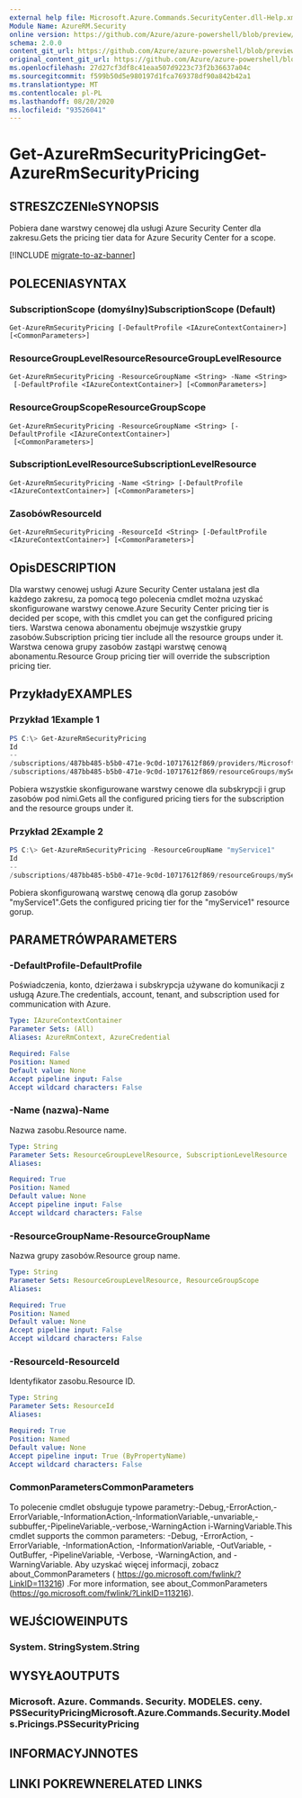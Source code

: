 ```yaml
---
external help file: Microsoft.Azure.Commands.SecurityCenter.dll-Help.xml
Module Name: AzureRM.Security
online version: https://github.com/Azure/azure-powershell/blob/preview/src/ResourceManager/Security/Commands.Security/help/Get-AzureRmSecurityPricing.md
schema: 2.0.0
content_git_url: https://github.com/Azure/azure-powershell/blob/preview/src/ResourceManager/Security/Commands.Security/help/Get-AzureRmSecurityPricing.md
original_content_git_url: https://github.com/Azure/azure-powershell/blob/preview/src/ResourceManager/Security/Commands.Security/help/Get-AzureRmSecurityPricing.md
ms.openlocfilehash: 27d27cf3df8c41eaa507d9223c73f2b36637a04c
ms.sourcegitcommit: f599b50d5e980197d1fca769378df90a842b42a1
ms.translationtype: MT
ms.contentlocale: pl-PL
ms.lasthandoff: 08/20/2020
ms.locfileid: "93526041"
---
```

# <span data-ttu-id="841fa-101">Get-AzureRmSecurityPricing</span><span class="sxs-lookup"><span data-stu-id="841fa-101">Get-AzureRmSecurityPricing</span></span>

## <span data-ttu-id="841fa-102">STRESZCZENIe</span><span class="sxs-lookup"><span data-stu-id="841fa-102">SYNOPSIS</span></span>
<span data-ttu-id="841fa-103">Pobiera dane warstwy cenowej dla usługi Azure Security Center dla zakresu.</span><span class="sxs-lookup"><span data-stu-id="841fa-103">Gets the pricing tier data for Azure Security Center for a scope.</span></span>

[!INCLUDE [migrate-to-az-banner](../../includes/migrate-to-az-banner.md)]

## <span data-ttu-id="841fa-104">POLECENIA</span><span class="sxs-lookup"><span data-stu-id="841fa-104">SYNTAX</span></span>

### <span data-ttu-id="841fa-105">SubscriptionScope (domyślny)</span><span class="sxs-lookup"><span data-stu-id="841fa-105">SubscriptionScope (Default)</span></span>
```
Get-AzureRmSecurityPricing [-DefaultProfile <IAzureContextContainer>] [<CommonParameters>]
```

### <span data-ttu-id="841fa-106">ResourceGroupLevelResource</span><span class="sxs-lookup"><span data-stu-id="841fa-106">ResourceGroupLevelResource</span></span>
```
Get-AzureRmSecurityPricing -ResourceGroupName <String> -Name <String>
 [-DefaultProfile <IAzureContextContainer>] [<CommonParameters>]
```

### <span data-ttu-id="841fa-107">ResourceGroupScope</span><span class="sxs-lookup"><span data-stu-id="841fa-107">ResourceGroupScope</span></span>
```
Get-AzureRmSecurityPricing -ResourceGroupName <String> [-DefaultProfile <IAzureContextContainer>]
 [<CommonParameters>]
```

### <span data-ttu-id="841fa-108">SubscriptionLevelResource</span><span class="sxs-lookup"><span data-stu-id="841fa-108">SubscriptionLevelResource</span></span>
```
Get-AzureRmSecurityPricing -Name <String> [-DefaultProfile <IAzureContextContainer>] [<CommonParameters>]
```

### <span data-ttu-id="841fa-109">Zasobów</span><span class="sxs-lookup"><span data-stu-id="841fa-109">ResourceId</span></span>
```
Get-AzureRmSecurityPricing -ResourceId <String> [-DefaultProfile <IAzureContextContainer>] [<CommonParameters>]
```

## <span data-ttu-id="841fa-110">Opis</span><span class="sxs-lookup"><span data-stu-id="841fa-110">DESCRIPTION</span></span>
<span data-ttu-id="841fa-111">Dla warstwy cenowej usługi Azure Security Center ustalana jest dla każdego zakresu, za pomocą tego polecenia cmdlet można uzyskać skonfigurowane warstwy cenowe.</span><span class="sxs-lookup"><span data-stu-id="841fa-111">Azure Security Center pricing tier is decided per scope, with this cmdlet you can get the configured pricing tiers.</span></span>
<span data-ttu-id="841fa-112">Warstwa cenowa abonamentu obejmuje wszystkie grupy zasobów.</span><span class="sxs-lookup"><span data-stu-id="841fa-112">Subscription pricing tier include all the resource groups under it.</span></span>
<span data-ttu-id="841fa-113">Warstwa cenowa grupy zasobów zastąpi warstwę cenową abonamentu.</span><span class="sxs-lookup"><span data-stu-id="841fa-113">Resource Group pricing tier will override the subscription pricing tier.</span></span>

## <span data-ttu-id="841fa-114">Przykłady</span><span class="sxs-lookup"><span data-stu-id="841fa-114">EXAMPLES</span></span>

### <span data-ttu-id="841fa-115">Przykład 1</span><span class="sxs-lookup"><span data-stu-id="841fa-115">Example 1</span></span>
```powershell
PS C:\> Get-AzureRmSecurityPricing
Id                                                                                                                             Name       PricingTier
--                                                                                                                             ----       -----------
/subscriptions/487bb485-b5b0-471e-9c0d-10717612f869/providers/Microsoft.Security/pricings/default                              default    Standard
/subscriptions/487bb485-b5b0-471e-9c0d-10717612f869/resourceGroups/myService1/providers/Microsoft.Security/pricings/myService1 myService1 Standard
```

<span data-ttu-id="841fa-116">Pobiera wszystkie skonfigurowane warstwy cenowe dla subskrypcji i grup zasobów pod nimi.</span><span class="sxs-lookup"><span data-stu-id="841fa-116">Gets all the configured pricing tiers for the subscription and the resource groups under it.</span></span>

### <span data-ttu-id="841fa-117">Przykład 2</span><span class="sxs-lookup"><span data-stu-id="841fa-117">Example 2</span></span>
```powershell
PS C:\> Get-AzureRmSecurityPricing -ResourceGroupName "myService1"
Id                                                                                                                             Name       PricingTier
--                                                                                                                             ----       -----------
/subscriptions/487bb485-b5b0-471e-9c0d-10717612f869/resourceGroups/myService1/providers/Microsoft.Security/pricings/myService1 myService1 Standard
```

<span data-ttu-id="841fa-118">Pobiera skonfigurowaną warstwę cenową dla gorup zasobów "myService1".</span><span class="sxs-lookup"><span data-stu-id="841fa-118">Gets the configured pricing tier for the "myService1" resource gorup.</span></span>

## <span data-ttu-id="841fa-119">PARAMETRÓW</span><span class="sxs-lookup"><span data-stu-id="841fa-119">PARAMETERS</span></span>

### <span data-ttu-id="841fa-120">-DefaultProfile</span><span class="sxs-lookup"><span data-stu-id="841fa-120">-DefaultProfile</span></span>
<span data-ttu-id="841fa-121">Poświadczenia, konto, dzierżawa i subskrypcja używane do komunikacji z usługą Azure.</span><span class="sxs-lookup"><span data-stu-id="841fa-121">The credentials, account, tenant, and subscription used for communication with Azure.</span></span>

```yaml
Type: IAzureContextContainer
Parameter Sets: (All)
Aliases: AzureRmContext, AzureCredential

Required: False
Position: Named
Default value: None
Accept pipeline input: False
Accept wildcard characters: False
```

### <span data-ttu-id="841fa-122">-Name (nazwa)</span><span class="sxs-lookup"><span data-stu-id="841fa-122">-Name</span></span>
<span data-ttu-id="841fa-123">Nazwa zasobu.</span><span class="sxs-lookup"><span data-stu-id="841fa-123">Resource name.</span></span>

```yaml
Type: String
Parameter Sets: ResourceGroupLevelResource, SubscriptionLevelResource
Aliases:

Required: True
Position: Named
Default value: None
Accept pipeline input: False
Accept wildcard characters: False
```

### <span data-ttu-id="841fa-124">-ResourceGroupName</span><span class="sxs-lookup"><span data-stu-id="841fa-124">-ResourceGroupName</span></span>
<span data-ttu-id="841fa-125">Nazwa grupy zasobów.</span><span class="sxs-lookup"><span data-stu-id="841fa-125">Resource group name.</span></span>

```yaml
Type: String
Parameter Sets: ResourceGroupLevelResource, ResourceGroupScope
Aliases:

Required: True
Position: Named
Default value: None
Accept pipeline input: False
Accept wildcard characters: False
```

### <span data-ttu-id="841fa-126">-ResourceId</span><span class="sxs-lookup"><span data-stu-id="841fa-126">-ResourceId</span></span>
<span data-ttu-id="841fa-127">Identyfikator zasobu.</span><span class="sxs-lookup"><span data-stu-id="841fa-127">Resource ID.</span></span>

```yaml
Type: String
Parameter Sets: ResourceId
Aliases:

Required: True
Position: Named
Default value: None
Accept pipeline input: True (ByPropertyName)
Accept wildcard characters: False
```

### <span data-ttu-id="841fa-128">CommonParameters</span><span class="sxs-lookup"><span data-stu-id="841fa-128">CommonParameters</span></span>
<span data-ttu-id="841fa-129">To polecenie cmdlet obsługuje typowe parametry:-Debug,-ErrorAction,-ErrorVariable,-InformationAction,-InformationVariable,-unvariable,-subbuffer,-PipelineVariable,-verbose,-WarningAction i-WarningVariable.</span><span class="sxs-lookup"><span data-stu-id="841fa-129">This cmdlet supports the common parameters: -Debug, -ErrorAction, -ErrorVariable, -InformationAction, -InformationVariable, -OutVariable, -OutBuffer, -PipelineVariable, -Verbose, -WarningAction, and -WarningVariable.</span></span> <span data-ttu-id="841fa-130">Aby uzyskać więcej informacji, zobacz about_CommonParameters ( https://go.microsoft.com/fwlink/?LinkID=113216) .</span><span class="sxs-lookup"><span data-stu-id="841fa-130">For more information, see about_CommonParameters (https://go.microsoft.com/fwlink/?LinkID=113216).</span></span>

## <span data-ttu-id="841fa-131">WEJŚCIOWE</span><span class="sxs-lookup"><span data-stu-id="841fa-131">INPUTS</span></span>

### <span data-ttu-id="841fa-132">System. String</span><span class="sxs-lookup"><span data-stu-id="841fa-132">System.String</span></span>

## <span data-ttu-id="841fa-133">WYSYŁA</span><span class="sxs-lookup"><span data-stu-id="841fa-133">OUTPUTS</span></span>

### <span data-ttu-id="841fa-134">Microsoft. Azure. Commands. Security. MODELES. ceny. PSSecurityPricing</span><span class="sxs-lookup"><span data-stu-id="841fa-134">Microsoft.Azure.Commands.Security.Models.Pricings.PSSecurityPricing</span></span>

## <span data-ttu-id="841fa-135">INFORMACYJN</span><span class="sxs-lookup"><span data-stu-id="841fa-135">NOTES</span></span>

## <span data-ttu-id="841fa-136">LINKI POKREWNE</span><span class="sxs-lookup"><span data-stu-id="841fa-136">RELATED LINKS</span></span>
